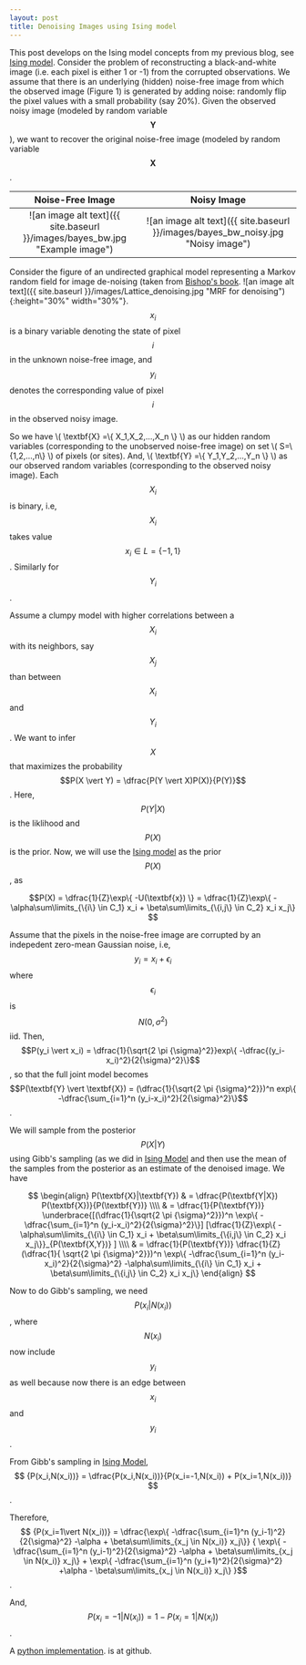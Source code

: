 ```yaml
---
layout: post
title: Denoising Images using Ising model
---
```

This post develops on the Ising model concepts from my previous blog, see [Ising model](https://pchanda.github.io/Ising-Model/). Consider the problem of reconstructing a black-and-white image (i.e. each pixel is either 1 or -1) from the corrupted observations. 
We assume that there is an underlying (hidden) noise-free image from which the observed image (Figure 1) is generated by adding noise: randomly flip the pixel values with a small probability (say 20%). Given the observed noisy image (modeled by random variable $$\textbf{Y}$$), we want to recover the original noise-free image (modeled by random variable $$\textbf{X}$$. 

Noise-Free Image           |  Noisy Image 
:-------------------------:|:-------------------------:
![an image alt text]({{ site.baseurl }}/images/bayes_bw.jpg "Example image") |  ![an image alt text]({{ site.baseurl }}/images/bayes_bw_noisy.jpg "Noisy image")



Consider the figure of an undirected graphical model representing a Markov random field for image de-noising (taken from [Bishop's book](https://www.google.com/url?sa=t&rct=j&q=&esrc=s&source=web&cd=2&cad=rja&uact=8&ved=0ahUKEwjUldT-8oLYAhWhTN8KHVBACEAQFggxMAE&url=http%3A%2F%2Fwww.springer.com%2Fus%2Fbook%2F9780387310732&usg=AOvVaw1GPxHb_WuZJZR2dfgJZpJT "Pattern Recognition and Machine Learning"). ![an image alt text]({{ site.baseurl }}/images/Lattice_denoising.jpg "MRF for denoising"){:height="30%" width="30%"}. $$x_i$$ is a binary variable denoting the state of pixel $$i$$ in the unknown noise-free image, and $$y_i$$ denotes the corresponding value of pixel $$i$$ in the observed noisy image. 

So we have \\( \textbf{X} =\\{ X_1,X_2,...,X_n \\} \\) as our hidden random variables (corresponding to the unobserved noise-free image) on set \\( S=\\{1,2,...,n\\} \\) of pixels (or sites). And,  \\( \textbf{Y} =\\{ Y_1,Y_2,...,Y_n \\} \\) as our observed random variables (corresponding to the observed noisy image). Each $$X_i$$ is binary, i.e, $$X_i$$ takes value $$x_i \in L=\{-1,1\}$$. Similarly for $$Y_i$$. 

Assume a clumpy model with higher correlations between a $$X_i$$ with its neighbors, say $$X_j$$ than between $$X_i$$ and $$Y_i$$. We want to infer $$X$$ that maximizes the probability $$P(X \vert Y) = \dfrac{P(Y \vert X)P(X)}{P(Y)}$$. Here, $$P(Y \vert X)$$ is the liklihood and $$P(X)$$ is the prior. Now, we will use the [Ising model](https://en.wikipedia.org/wiki/Ising_model) as the prior $$P(X)$$, as

$$P(X) = \dfrac{1}{Z}\exp\{ -U(\textbf{x}) \} = \dfrac{1}{Z}\exp\{ -\alpha\sum\limits_{\{i\} \in C_1} x_i + \beta\sum\limits_{\{i,j\} \in C_2} x_i x_j\} $$

Assume that the pixels in the noise-free image are corrupted by an indepedent zero-mean Gaussian noise, i.e,$$y_i = x_i + \epsilon_i$$ where $$\epsilon_i$$ is $$N(0,\sigma^2)$$ iid. Then, $$P(y_i \vert x_i) = \dfrac{1}{\sqrt{2 \pi {\sigma}^2}}exp\{ -\dfrac{(y_i-x_i)^2}{2{\sigma}^2}\}$$, so that the full joint model becomes $$P(\textbf{Y} \vert \textbf{X}) = (\dfrac{1}{\sqrt{2 \pi {\sigma}^2}})^n exp\{ -\dfrac{\sum_{i=1}^n (y_i-x_i)^2}{2{\sigma}^2}\}$$.

We will sample from the posterior $$P(X \vert Y)$$ using Gibb's sampling (as we did in [Ising Model](https://pchanda.github.io/Ising-Model/) and then use the mean of the samples from the posterior as an estimate of the denoised image. We have

$$
\begin{align}
P(\textbf{X}|\textbf{Y}) & = \dfrac{P(\textbf{Y|X}) P(\textbf{X})}{P(\textbf{Y})} \\\\
& = \dfrac{1}{P(\textbf{Y})} \underbrace{[(\dfrac{1}{\sqrt{2 \pi {\sigma}^2}})^n \exp\{ -\dfrac{\sum_{i=1}^n (y_i-x_i)^2}{2{\sigma}^2}\}] [\dfrac{1}{Z}\exp\{ -\alpha\sum\limits_{\{i\} \in C_1} x_i + \beta\sum\limits_{\{i,j\} \in C_2} x_i x_j\}}_{P(\textbf{X,Y})} ] \\\\
& = \dfrac{1}{P(\textbf{Y})} \dfrac{1}{Z} (\dfrac{1}{ \sqrt{2 \pi {\sigma}^2}})^n \exp\{ -\dfrac{\sum_{i=1}^n (y_i-x_i)^2}{2{\sigma}^2}   -\alpha\sum\limits_{\{i\} \in C_1} x_i + \beta\sum\limits_{\{i,j\} \in C_2} x_i x_j\} 
\end{align}
$$

Now to do Gibb's sampling, we need $$P(x_i \vert N(x_i))$$, where $$N(x_i)$$ now include $$y_i$$ as well because now there is an edge between $$x_i$$ and $$y_i$$.

From Gibb's sampling in [Ising Model](https://pchanda.github.io/Ising-Model/), 
$$ {P(x_i,N(x_i))} = \dfrac{P(x_i,N(x_i))}{P(x_i=-1,N(x_i)) + P(x_i=1,N(x_i))} $$.

Therefore, $$ {P(x_i=1\vert N(x_i))} = \dfrac{\exp\{ -\dfrac{\sum_{i=1}^n (y_i-1)^2}{2{\sigma}^2}   -\alpha + \beta\sum\limits_{x_j \in N(x_i)} x_j\}} { \exp\{ -\dfrac{\sum_{i=1}^n (y_i-1)^2}{2{\sigma}^2}  -\alpha + \beta\sum\limits_{x_j \in N(x_i)} x_j\}  + \exp\{ -\dfrac{\sum_{i=1}^n (y_i+1)^2}{2{\sigma}^2}   +\alpha - \beta\sum\limits_{x_j \in N(x_i)} x_j\} }$$.

And, $$ {P(x_i=-1\vert N(x_i))} = 1 - {P(x_i=1\vert N(x_i))}$$. 

A [python implementation](https://github.com/pchanda/Makov_Random_Field/Image_Denoising_Gaussian.py). is at github.
